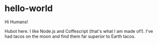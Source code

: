 # hello-world

Hi Humans!

Hubot here. I like Node.js and Coffescript (that's what I am made of!).
I've had tacos on the moon and find them far superior to Earth tacos.
